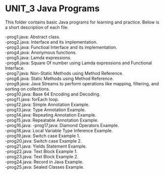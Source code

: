 # UNIT_3 Java Programs

This folder contains basic Java programs for learning and practice. Below is a short description of each file:

-prog1.java: Abstract class.<br>
-prog2.java: Interface and its implementation. <br>
-prog3.java: Functioal Interface and its implementation.<br>
-prog4.java: Anonymous functions.<br>
-prog5.java: Lamda expressions.<br>
-prog6.java: Square Of number using Lamda expressions and Functional Interface.<br>
-prog7.java: Non-Static Methods using Method Reference.<br>
-prog8.java: Static Methods using Method Reference.<br>
-prog9.java: Java Streams to perform operations like mapping, filtering, and sorting on collections.<br>
-prog10.java: Base 64 Encoding and Decoding.<br>
-prog11.java: forEach loop.<br>
-prog12.java: Simple Annotation Example.<br>
-prog13.java: Type Annotation Example.<br>
-prog14.java: Repeating Annotation Example.<br>
-prog15.java: Repeatable Annotation Example.<br>
-prog16.java: 
-prog17.java: Diamond Operators Example.<br>
-prog18.java: Local Variable Type Inference Example.<br>
-prog19.java: Switch case  Example 1.<br>
-prog20.java: Switch case  Example 2.<br>
-prog21.java: Yields Statement Example.<br>
-prog22.java: Text Block Example 1.<br>
-prog23.java: Text Block Example 2.<br>
-prog24.java: Record in Java Example.<br>
-prog25.java: Sealed Classes Example.<br>





